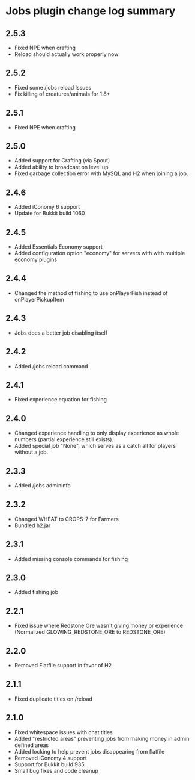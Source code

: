 # Jobs plugin change log summary

## 2.5.3
* Fixed NPE when crafting
* Reload should actually work properly now

## 2.5.2
* Fixed some /jobs reload Issues
* Fix killing of creatures/animals for 1.8+

## 2.5.1
* Fixed NPE when crafting

## 2.5.0
* Added support for Crafting (via Spout)
* Added ability to broadcast on level up
* Fixed garbage collection error with MySQL and H2 when joining a job.

## 2.4.6
* Added iConomy 6 support
* Update for Bukkit build 1060

## 2.4.5
* Added Essentials Economy support
* Added configuration option "economy" for servers with with multiple economy plugins 

## 2.4.4
* Changed the method of fishing to use onPlayerFish instead of onPlayerPickupItem

## 2.4.3
* Jobs does a better job disabling itself

## 2.4.2
* Added /jobs reload command

## 2.4.1
* Fixed experience equation for fishing

## 2.4.0
* Changed experience handling to only display experience as whole numbers (partial experience still exists).
* Added special job "None", which serves as a catch all for players without a job.

## 2.3.3
* Added /jobs admininfo <playername>

## 2.3.2
* Changed WHEAT to CROPS-7 for Farmers
* Bundled h2.jar

## 2.3.1
* Added missing console commands for fishing

## 2.3.0
* Added fishing job

## 2.2.1
* Fixed issue where Redstone Ore wasn't giving money or experience (Normalized GLOWING_REDSTONE_ORE to REDSTONE_ORE)

## 2.2.0
* Removed Flatfile support in favor of H2

## 2.1.1
* Fixed duplicate titles on /reload

## 2.1.0
* Fixed whitespace issues with chat titles
* Added "restricted areas" preventing jobs from making money in admin defined areas
* Added locking to help prevent jobs disappearing from flatfile
* Removed iConomy 4 support
* Support for Bukkit build 935
* Small bug fixes and code cleanup